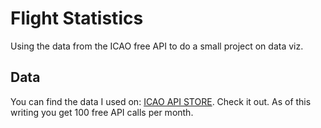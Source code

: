 # Flight Statistics

Using the data from the ICAO free API to do a small project on data viz.


## Data

You can find the data I used on: [ICAO API STORE](https://www.icao.int/safety/iStars/Pages/API-Data-Service.aspx). Check it out. 
As of this writing you get 100 free API calls per month. 


